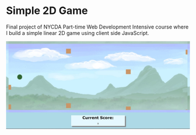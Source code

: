 # Simple 2D Game
Final project of NYCDA Part-time Web Development Intensive course where I build a simple linear 2D game using client side JavaScript.

![](Images/preview.JPG)
